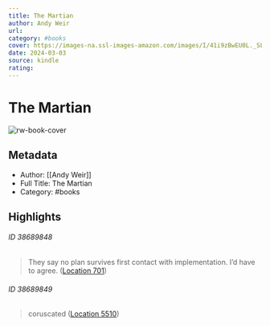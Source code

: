 ```yaml
---
title: The Martian
author: Andy Weir
url: 
category: #books
cover: https://images-na.ssl-images-amazon.com/images/I/41i9zBwEU0L._SL200_.jpg
date: 2024-03-03
source: kindle
rating:
---
```

# The Martian

![rw-book-cover](https://images-na.ssl-images-amazon.com/images/I/41i9zBwEU0L._SL200_.jpg)

## Metadata
- Author: [[Andy Weir]]
- Full Title: The Martian
- Category: #books

## Highlights
###### ID 38689848
> They say no plan survives first contact with implementation. I’d have to agree. ([Location 701](https://readwise.io/to_kindle?action=open&asin=B00EMXBDMA&location=701))
    
###### ID 38689849
> coruscated ([Location 5510](https://readwise.io/to_kindle?action=open&asin=B00EMXBDMA&location=5510))
    
